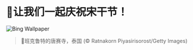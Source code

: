 # 🔖让我们一起庆祝宋干节！

![Bing Wallpaper](https://www.bing.com/th?id=OHR.ThailandPagodas_ZH-CN1143878296_1920x1080.jpg&rf=LaDigue_1920x1080.jpg&pid=hp)

> 📝班克鲁特的唐赛寺，泰国 (© Ratnakorn Piyasirisorost/Getty Images)
